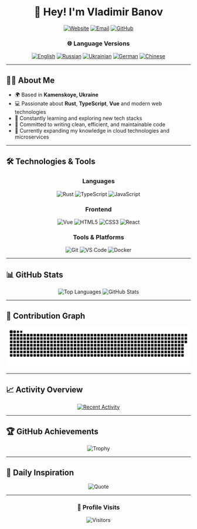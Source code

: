 <div align="center">

# 👋 Hey! I'm Vladimir Banov

[![Website](https://img.shields.io/badge/Webhttps://baneronetwo.vercel.app/-blue?style=for-the-badge&logo=vercel)](https://baneronetwo.vercel.app/)
[![Email](https://img.shields.io/badge/Email-baneronetwo@memeware.net-red?style=for-the-badge&logo=gmail)](mailto:baneronetwo@memeware.net)
[![GitHub](https://img.shields.io/badge/GitHub-BANSAFAn-181717?style=for-the-badge&logo=github)](https://github.com/BANSAFAn)

### 🌐 Language Versions
[![English](https://img.shields.io/badge/English-Current-blue?style=flat-square)](README.md)
[![Russian](https://img.shields.io/badge/Russian-Русский-success?style=flat-square)](README.ru.md)
[![Ukrainian](https://img.shields.io/badge/Ukrainian-Українська-yellow?style=flat-square)](README.uk.md)
[![German](https://img.shields.io/badge/German-Deutsch-orange?style=flat-square)](README.de.md)
[![Chinese](https://img.shields.io/badge/Chinese-简体中文-red?style=flat-square)](README.zh-CN.md)

</div>

---

## 👨‍💻 About Me

- 🌍 Based in **Kamenskoye, Ukraine**
- 💻 Passionate about **Rust**, **TypeScript**, **Vue** and modern web technologies
- 🚀 Constantly learning and exploring new tech stacks
- 🎯 Committed to writing clean, efficient, and maintainable code
- 🌱 Currently expanding my knowledge in cloud technologies and microservices

---

## 🛠️ Technologies & Tools

<div align="center">

### Languages
![Rust](https://img.shields.io/badge/Rust-000000?style=for-the-badge&logo=rust&logoColor=white)
![TypeScript](https://img.shields.io/badge/TypeScript-3178C6?style=for-the-badge&logo=typescript&logoColor=white)
![JavaScript](https://img.shields.io/badge/JavaScript-F7DF1E?style=for-the-badge&logo=javascript&logoColor=black)

### Frontend
![Vue](https://img.shields.io/badge/Vue.js-4FC08D?style=for-the-badge&logo=vue.js&logoColor=white)
![HTML5](https://img.shields.io/badge/HTML5-E34F26?style=for-the-badge&logo=html5&logoColor=white)
![CSS3](https://img.shields.io/badge/CSS3-1572B6?style=for-the-badge&logo=css3&logoColor=white)
![React](https://img.shields.io/badge/React-61DAFB?style=for-the-badge&logo=react&logoColor=black)

### Tools & Platforms
![Git](https://img.shields.io/badge/Git-F05032?style=for-the-badge&logo=git&logoColor=white)
![VS Code](https://img.shields.io/badge/VS_Code-007ACC?style=for-the-badge&logo=visual-studio-code&logoColor=white)
![Docker](https://img.shields.io/badge/Docker-2496ED?style=for-the-badge&logo=docker&logoColor=white)

</div>

---

## 📊 GitHub Stats

<div align="center">

<img src="https://github-readme-stats.vercel.app/api/top-langs/?username=BANSAFAn&layout=compact&theme=radical&hide_border=true" alt="Top Languages" />
<img src="https://github-readme-stats.vercel.app/api?username=BANSAFAn&show_icons=true&theme=radical&hide_border=true" alt="GitHub Stats" />

</div>

---

## 🐍 Contribution Graph

<div align="center">

![Snake Animation](https://github.com/BANSAFAn/BANSAFAn/blob/output/github-snake-dark.svg)

</div>

---

## 📈 Activity Overview

<div align="center">

[![Recent Activity](https://github-readme-activity-graph.vercel.app/graph?username=BANSAFAn&theme=tokyo-night&hide_border=true&area=true)](https://github.com/BANSAFAn)

</div>

---

## 🏆 GitHub Achievements

<div align="center">

![Trophy](https://github-profile-trophy.vercel.app/?username=BANSAFAn&theme=nord&no-frame=true&column=7&margin-w=15)

</div>

---

## 💭 Daily Inspiration

<div align="center">

![Quote](https://quotes-github-readme.vercel.app/api?type=horizontal&theme=tokyonight)

</div>

---




<div align="center">

### 👀 Profile Visits

![Visitors](https://visitor-badge.laobi.icu/badge?page_id=BANSAFAn.BANSAFAn)

</div>
